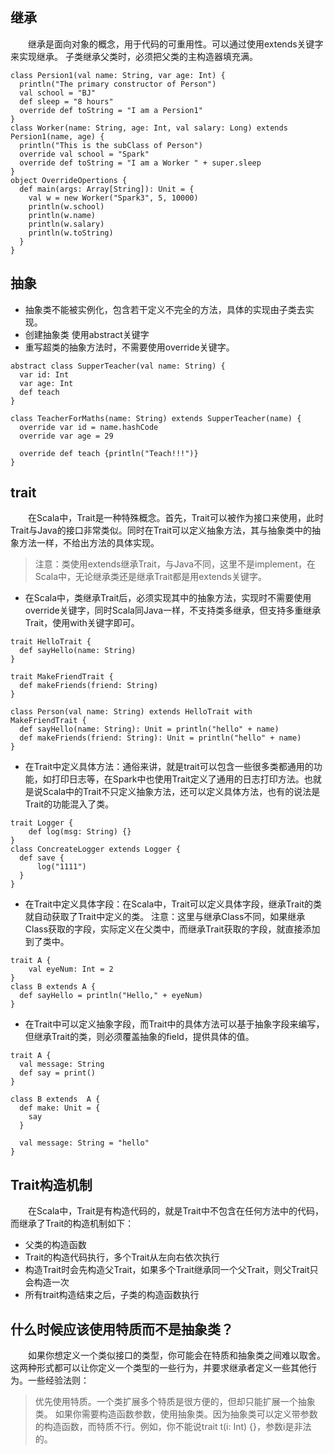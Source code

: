 ## 继承
&emsp;&emsp;继承是面向对象的概念，用于代码的可重用性。可以通过使用extends关键字来实现继承。 子类继承父类时，必须把父类的主构造器填充满。
```
class Persion1(val name: String, var age: Int) {
  println("The primary constructor of Person")
  val school = "BJ"
  def sleep = "8 hours"
  override def toString = "I am a Persion1"
}
class Worker(name: String, age: Int, val salary: Long) extends Persion1(name, age) {
  println("This is the subClass of Person")
  override val school = "Spark"
  override def toString = "I am a Worker " + super.sleep
}
object OverrideOpertions {
  def main(args: Array[String]): Unit = {
    val w = new Worker("Spark3", 5, 10000)
    println(w.school)
    println(w.name)
    println(w.salary)
    println(w.toString)
  }
}
```
## 抽象
* 抽象类不能被实例化，包含若干定义不完全的方法，具体的实现由子类去实现。
* 创建抽象类 使用abstract关键字
* 重写超类的抽象方法时，不需要使用override关键字。
```
abstract class SupperTeacher(val name: String) {
  var id: Int
  var age: Int
  def teach
}

class TeacherForMaths(name: String) extends SupperTeacher(name) {
  override var id = name.hashCode
  override var age = 29

  override def teach {println("Teach!!!")}
}
```
## trait
&emsp;&emsp;在Scala中，Trait是一种特殊概念。首先，Trait可以被作为接口来使用，此时Trait与Java的接口非常类似。同时在Trait可以定义抽象方法，其与抽象类中的抽象方法一样，不给出方法的具体实现。 
>注意：类使用extends继承Trait，与Java不同，这里不是implement，在Scala中，无论继承类还是继承Trait都是用extends关键字。

* 在Scala中，类继承Trait后，必须实现其中的抽象方法，实现时不需要使用override关键字，同时Scala同Java一样，不支持类多继承，但支持多重继承Trait，使用with关键字即可。
```
trait HelloTrait {
  def sayHello(name: String)
}

trait MakeFriendTrait {
  def makeFriends(friend: String)
}

class Person(val name: String) extends HelloTrait with  MakeFriendTrait {
  def sayHello(name: String): Unit = println("hello" + name)
  def makeFriends(friend: String): Unit = println("hello" + name)
}
```
* 在Trait中定义具体方法：通俗来讲，就是trait可以包含一些很多类都通用的功能，如打印日志等，在Spark中也使用Trait定义了通用的日志打印方法。也就是说Scala中的Trait不只定义抽象方法，还可以定义具体方法，也有的说法是Trait的功能混入了类。 
```
trait Logger {
    def log(msg: String) {}
}
class ConcreateLogger extends Logger {
  def save {
      log("1111")
  }
}
```
* 在Trait中定义具体字段：在Scala中，Trait可以定义具体字段，继承Trait的类就自动获取了Trait中定义的类。 
注意：这里与继承Class不同，如果继承Class获取的字段，实际定义在父类中，而继承Trait获取的字段，就直接添加到了类中。
```
trait A {
    val eyeNum: Int = 2
}
class B extends A {
  def sayHello = println("Hello," + eyeNum)
}
```
* 在Trait中可以定义抽象字段，而Trait中的具体方法可以基于抽象字段来编写，但继承Trait的类，则必须覆盖抽象的field，提供具体的值。 
```
trait A {
  val message: String
  def say = print()
}

class B extends  A {
  def make: Unit = {
    say
  }

  val message: String = "hello"
}
```

## Trait构造机制
&emsp;&emsp;在Scala中，Trait是有构造代码的，就是Trait中不包含在任何方法中的代码，而继承了Trait的构造机制如下： 
* 父类的构造函数 
* Trait的构造代码执行，多个Trait从左向右依次执行 
* 构造Trait时会先构造父Trait，如果多个Trait继承同一个父Trait，则父Trait只会构造一次 
* 所有trait构造结束之后，子类的构造函数执行 


## 什么时候应该使用特质而不是抽象类？ 

&emsp;&emsp;如果你想定义一个类似接口的类型，你可能会在特质和抽象类之间难以取舍。这两种形式都可以让你定义一个类型的一些行为，并要求继承者定义一些其他行为。一些经验法则：

>优先使用特质。一个类扩展多个特质是很方便的，但却只能扩展一个抽象类。
>如果你需要构造函数参数，使用抽象类。因为抽象类可以定义带参数的构造函数，而特质不行。例如，你不能说trait t(i: Int) {}，参数i是非法的。

